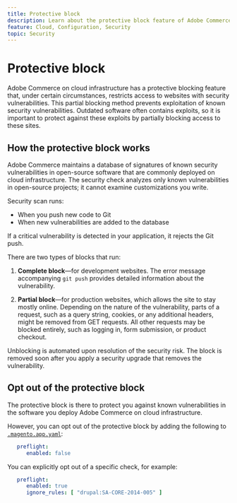 ```yaml
---
title: Protective block
description: Learn about the protective block feature of Adobe Commerce on cloud infrastructure and how it works to protect your site against known security vulnerabilities.
feature: Cloud, Configuration, Security
topic: Security
---
```

# Protective block

Adobe Commerce on cloud infrastructure has a protective blocking feature that, under certain circumstances, restricts access to websites with security vulnerabilities. This partial blocking method prevents exploitation of known security vulnerabilities. Outdated software often contains exploits, so it is important to protect against these exploits by partially blocking access to these sites.

## How the protective block works

Adobe Commerce maintains a database of signatures of known security vulnerabilities in open-source software that are commonly deployed on cloud infrastructure. The security check analyzes only known vulnerabilities in open-source projects; it cannot examine customizations you write.

Security scan runs:

-  When you push new code to Git
-  When new vulnerabilities are added to the database

If a critical vulnerability is detected in your application, it rejects the Git push.

There are two types of blocks that run:

1. **Complete block**—for development websites. The error message accompanying `git push` provides detailed information about the vulnerability.

1. **Partial block**—for production websites, which allows the site to stay mostly online. Depending on the nature of the vulnerability, parts of a request, such as a query string, cookies, or any additional headers, might be removed from GET requests. All other requests may be blocked entirely, such as logging in, form submission, or product checkout.

Unblocking is automated upon resolution of the security risk. The block is removed soon after you apply a security upgrade that removes the vulnerability.

## Opt out of the protective block

The protective block is there to protect you against known vulnerabilities in the software you deploy Adobe Commerce on cloud infrastructure.

However, you can opt out of the protective block by adding the following to [`.magento.app.yaml`](../application/configure-app-yaml.md):

```yaml
   preflight:
      enabled: false
```

You can explicitly opt out of a specific check, for example:

```yaml
   preflight:
      enabled: true
      ignore_rules: [ "drupal:SA-CORE-2014-005" ]
```
